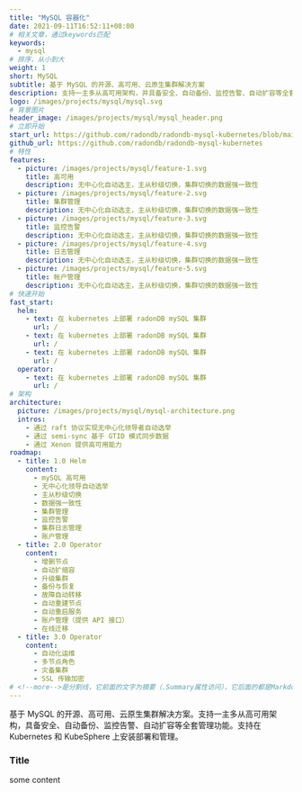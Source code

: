 ```yaml
---
title: "MySQL 容器化"
date: 2021-09-11T16:52:11+08:00
# 相关文章，通过keywords匹配
keywords:
  - mysql
# 排序，从小到大
weight: 1
short: MySQL
subtitle: 基于 MySQL 的开源、高可用、云原生集群解决方案
description: 支持一主多从高可用架构，并具备安全、自动备份、监控告警、自动扩容等全套管理功能。支持在 Kubernetes 和 KubeSphere 上安装部署和管理。
logo: /images/projects/mysql/mysql.svg
# 背景图片
header_image: /images/projects/mysql/mysql_header.png
# 立即开始
start_url: https://github.com/radondb/radondb-mysql-kubernetes/blob/main/docs/kubernetes/deploy_radondb-mysql_operator_on_k8s.md
github_url: https://github.com/radondb/radondb-mysql-kubernetes
# 特性
features:
  - picture: /images/projects/mysql/feature-1.svg
    title: 高可用
    description: 无中心化自动选主，主从秒级切换，集群切换的数据强一致性
  - picture: /images/projects/mysql/feature-2.svg
    title: 集群管理
    description: 无中心化自动选主，主从秒级切换，集群切换的数据强一致性
  - picture: /images/projects/mysql/feature-3.svg
    title: 监控告警
    description: 无中心化自动选主，主从秒级切换，集群切换的数据强一致性
  - picture: /images/projects/mysql/feature-4.svg
    title: 日志管理
    description: 无中心化自动选主，主从秒级切换，集群切换的数据强一致性
  - picture: /images/projects/mysql/feature-5.svg
    title: 帐户管理
    description: 无中心化自动选主，主从秒级切换，集群切换的数据强一致性
# 快速开始
fast_start:
  helm:
    - text: 在 kubernetes 上部署 radonDB mySQL 集群
      url: /
    - text: 在 kubernetes 上部署 radonDB mySQL 集群
      url: /
    - text: 在 kubernetes 上部署 radonDB mySQL 集群
      url: /
  operator:
    - text: 在 kubernetes 上部署 radonDB mySQL 集群
      url: /
# 架构
architecture:
  picture: /images/projects/mysql/mysql-architecture.png
  intros:
    - 通过 raft 协议实现无中心化领导者自动选举
    - 通过 semi-sync 基于 GTID 模式同步数据
    - 通过 Xenon 提供高可用能力
roadmap:
  - title: 1.0 Helm
    content:
      - mySQL 高可用
      - 无中心化领导自动选举
      - 主从秒级切换
      - 数据强一致性
      - 集群管理
      - 监控告警
      - 集群日志管理
      - 账户管理
  - title: 2.0 Operator
    content:
      - 增删节点
      - 自动扩缩容
      - 升级集群
      - 备份与恢复
      - 故障自动转移
      - 自动重建节点
      - 自动重启服务
      - 账户管理（提供 API 接口）
      - 在线迁移
  - title: 3.0 Operator
    content:
      - 自动化运维
      - 多节点角色
      - 灾备集群
      - SSL 传输加密
# <!--more-->是分割线，它前面的文字为摘要（.Summary属性访问），它后面的都是Markdown格式内容（.Content），会自动匹配格式转成HTML
---
```


基于 MySQL 的开源、高可用、云原生集群解决方案。支持一主多从高可用架构，具备安全、自动备份、监控告警、自动扩容等全套管理功能。支持在 Kubernetes 和 KubeSphere 上安装部署和管理。

<!--more-->

### Title

some content
